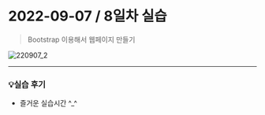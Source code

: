# 2022-09-07 / 8일차 실습

> Bootstrap 이용해서 웹페이지 만들기



![220907_2](https://user-images.githubusercontent.com/106902415/189019624-763173bd-8714-4fb9-9134-5b21e9edfed8.gif)



---



### 💡실습 후기

- 즐거운 실습시간 ^_^